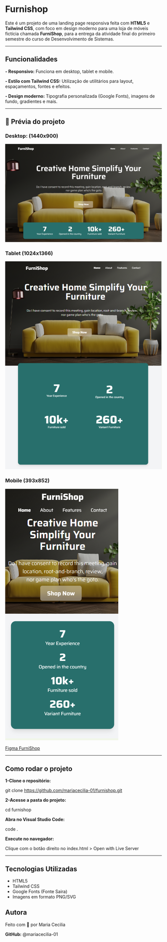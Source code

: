 # Furnishop

Este é um projeto de uma landing page responsiva feita com **HTML5** e **Tailwind CSS**, com foco em design moderno para uma loja de móveis fictícia chamada **FurniShop**, para a entrega da atividade final do primeiro semestre do curso de Desenvolvimento de Sistemas.

---

## Funcionalidades
**- Responsivo:** Funciona em desktop, tablet e mobile.

**- Estilo com Tailwind CSS:** Utilização de utilitários para layout, espaçamentos, fontes e efeitos.

**- Design moderno:** Tipografia personalizada (Google Fonts), imagens de fundo, gradientes e mais.

---

## 📸 Prévia do projeto

### Desktop: (1440x900)

![versão desktop do projeto](./img/desktop.png)

### Tablet (1024x1366)

![versão tablet do projeto](./img/tablet.png)

### Mobile (393x852)

![versão mobile do projeto](./img/mobile.png)

[Figma FurniShop](https://www.figma.com/design/qkxZ7EEgAz5ohLUegcg4gS/lima---FurniShop--Copy-?m=auto&t=dGLScsMG1NTYNMOv-1)

---

## Como rodar o projeto

**1-Clone o repositório:**

git clone https://github.com/mariacecilia-01/furnishop.git

**2-Acesse a pasta do projeto:**

cd furnishop

**Abra no Visual Studio Code:**

code .

**Execute no navegador:**

Clique com o botão direito no index.html > Open with Live Server

---

## Tecnologias Utilizadas

- HTML5
- Tailwind CSS
- Google Fonts (Fonte Saira)
- Imagens em formato PNG/SVG

## Autora
Feito com 💛 por Maria Cecilia

**GitHub:** @mariacecilia-01